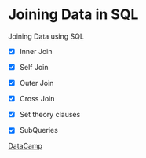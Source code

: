 # Joining Data in SQL

Joining Data using SQL

* [x] Inner Join
* [x] Self Join
* [x] Outer Join
* [x] Cross Join
* [x] Set theory clauses
* [x] SubQueries



[DataCamp](https://campus.datacamp.com/courses/joining-data-in-postgresql)
